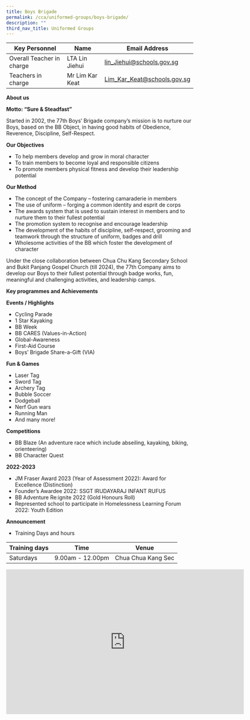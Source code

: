 ```yaml
---
title: Boys Brigade
permalink: /cca/uniformed-groups/boys-brigade/
description: ""
third_nav_title: Uniformed Groups
---
```

| Key Personnel 	| Name 	| Email Address 	|
|---	|---	|---	|
| Overall Teacher in charge	| LTA Lin Jiehui 	| [lin_Jiehui@schools.gov.sg](mailto:lin_Jiehui@schools.gov.sg)	|
| Teachers in charge	| Mr Lim Kar Keat 	| [Lim_Kar_Keat@schools.gov.sg](mailto:Lim_Kar_Keat@schools.gov.sg)	|

**About us**

**Motto: “Sure &amp; Steadfast”**

Started in 2002, the 77th Boys’ Brigade company’s mission is to nurture our Boys, based on the BB Object, in having good habits of Obedience, Reverence, Discipline, Self-Respect. 

**Our Objectives**

* To help members develop and grow in moral character 
* To train members to become loyal and responsible citizens 
* To promote members physical fitness and develop their leadership potential


**Our Method**

* The concept of the Company – fostering camaraderie in members
* The use of uniform – forging a common identity and esprit de corps
* The awards system that is used to sustain interest in members and to nurture them to their fullest potential
* The promotion system to recognise and encourage leadership
* The development of the habits of discipline, self-respect, grooming and teamwork through the structure of uniform, badges and drill
* Wholesome activities of the BB which foster the development of character


Under the close collaboration between Chua Chu Kang Secondary School and Bukit Panjang Gospel Church (till 2024), the 77th Company aims to develop our Boys to their fullest potential through badge works, fun, meaningful and challenging activities, and leadership camps.   

**Key programmes and Achievements**

**Events / Highlights**

* Cycling Parade
* 1 Star Kayaking
* BB Week 
* BB CARES (Values-in-Action)
* Global-Awareness
* First-Aid Course
* Boys’ Brigade Share-a-Gift (VIA)


**Fun &amp; Games**

* Laser Tag
* Sword Tag
* Archery Tag
* Bubble Soccer
* Dodgeball
* Nerf Gun wars
* Running Man
* And many more!

**Competitions**

* BB Blaze (An adventure race which include abseiling, kayaking, biking, orienteering)
* BB Character Quest

**2022-2023**

* JM Fraser Award 2023 (Year of Assessment 2022): Award for Excellence (Distinction)
* Founder’s Awardee 2022: SSGT IRUDAYARAJ INFANT RUFUS
* BB Adventure Re:ignite 2022 (Gold Honours Roll)
* Represented school to participate in Homelessness Learning Forum 2022: Youth Edition

**Announcement** 

* Training Days and hours

|Training days	| Time	| Venue	|
|---	|---	|---	|
| Saturdays	| 9.00am - 12.00pm	| Chua Chua Kang Sec |



<iframe src="https://docs.google.com/presentation/d/e/2PACX-1vRMlw6tb3yi1ZcPYG7DcQ-nEpPcKllm7yPASPT2eNkTdhc_tC4L7LRFbqDDYE-luw/embed?start=true&amp;loop=true&amp;delayms=3000" frameborder="0" width="640" height="389" allowfullscreen="true"></iframe>